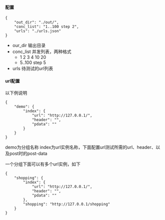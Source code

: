 
#### 配置

    {
        "out_dir": "./out/",
        "conc_list": "1..100 step 2",
        "urls": "./urls.json"
    }


+ our_dir 输出目录
+ conc_list 并发列表，两种格式
  * 1 2 3 4 10 20
  * 5..100 step 5
+ urls 待测试的url列表


#### url配置
以下例说明

    {
        "demo": {
            "index": {
                "url": "http://127.0.0.1/",
                "header": "",
                "pdata": ""
            }
        }
    }

demo为分组名称
index为url实例名称，下面配置url测试所需的url、header、以及post时的post-data

一个分组下面可以有多个url实例，如下

    {
        "shopping": {
            "index": {
                "url": "http://127.0.0.1/",
                "header": "",
                "pdata": ""
            },
            "shopping": "http://127.0.0.1/shopping"
        }
    }
